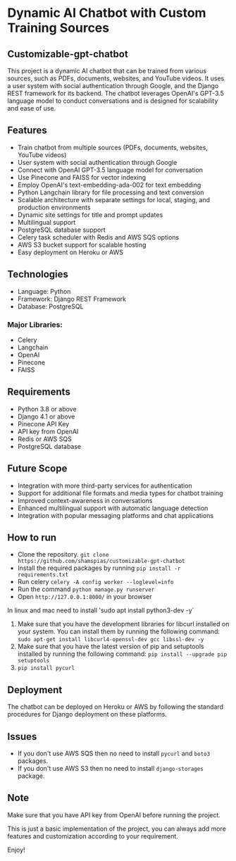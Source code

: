 # Dynamic AI Chatbot with Custom Training Sources
## Customizable-gpt-chatbot
This project is a dynamic AI chatbot that can be trained from various sources, such as PDFs, documents, websites, and YouTube videos. It uses a user system with social authentication through Google, and the Django REST framework for its backend. The chatbot leverages OpenAI's GPT-3.5 language model to conduct conversations and is designed for scalability and ease of use.

## Features
- Train chatbot from multiple sources (PDFs, documents, websites, YouTube videos)
- User system with social authentication through Google
- Connect with OpenAI GPT-3.5 language model for conversation
- Use Pinecone and FAISS for vector indexing
- Employ OpenAI's text-embedding-ada-002 for text embedding
- Python Langchain library for file processing and text conversion
- Scalable architecture with separate settings for local, staging, and production environments
- Dynamic site settings for title and prompt updates
- Multilingual support
- PostgreSQL database support
- Celery task scheduler with Redis and AWS SQS options
- AWS S3 bucket support for scalable hosting
- Easy deployment on Heroku or AWS

## Technologies
- Language: Python
- Framework: Django REST Framework
- Database: PostgreSQL

### Major Libraries:
- Celery
- Langchain 
- OpenAI
- Pinecone
- FAISS
## Requirements
- Python 3.8 or above
- Django 4.1 or above
- Pinecone API Key
- API key from OpenAI
- Redis or AWS SQS
- PostgreSQL database

## Future Scope
- Integration with more third-party services for authentication
- Support for additional file formats and media types for chatbot training
- Improved context-awareness in conversations
- Enhanced multilingual support with automatic language detection
- Integration with popular messaging platforms and chat applications

## How to run
- Clone the repository. `git clone https://github.com/shamspias/customizable-gpt-chatbot`
- Install the required packages by running `pip install -r requirements.txt`
- Run celery `celery -A config worker --loglevel=info`
- Run the command `python manage.py runserver`
- Open `http://127.0.0.1:8000/` in your browser

In linux and mac need to install 'sudo apt install python3-dev -y`
1. Make sure that you have the development libraries for libcurl installed on your system. You can install them by running the following command: `sudo apt-get install libcurl4-openssl-dev gcc libssl-dev -y`
2. Make sure that you have the latest version of pip and setuptools installed by running the following command: `pip install --upgrade pip setuptools`
3. `pip install pycurl`

## Deployment
The chatbot can be deployed on Heroku or AWS by following the standard procedures for Django deployment on these platforms.

## Issues
- If you don't use AWS SQS then no need to install `pycurl` and `boto3` packages.
- If you don't use AWS S3 then no need to install `django-storages` package.

## Note
Make sure that you have API key from OpenAI before running the project.

This is just a basic implementation of the project, you can always add more features and customization according to your requirement.

Enjoy!

